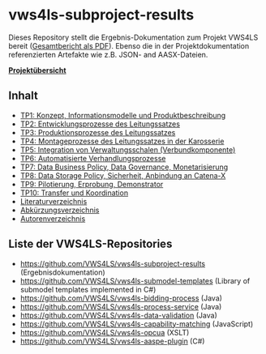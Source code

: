 # vws4ls-subproject-results
Dieses Repository stellt die Ergebnis-Dokumentation zum Projekt VWS4LS bereit ([Gesamtbericht als PDF](https://VWS4LS.github.io/VWS4LS_Abschlussbericht_Gesamtprojekt.pdf)). 
Ebenso die in der Projektdokumentation referenzierten Artefakte wie z.B. JSON- and AASX-Dateien.

**[Projektübersicht](https://vws4ls.github.io/)**

## Inhalt
* [TP1: Konzept, Informationsmodelle und Produktbeschreibung](TP01)
* [TP2: Entwicklungsprozesse des Leitungssatzes](TP02)
* [TP3: Produktionsprozesse des Leitungssatzes](TP03)
* [TP4: Montageprozesse des Leitungssatzes in der Karosserie](TP04)
* [TP5: Integration von Verwaltungsschalen (Verbundkomponente)](TP05)
* [TP6: Automatisierte Verhandlungsprozesse](TP06)
* [TP7: Data Business Policy, Data Governance, Monetarisierung](TP07)
* [TP8: Data Storage Policy, Sicherheit, Anbindung an Catena-X](TP08)
* [TP9: Pilotierung, Erprobung, Demonstrator](TP09)
* [TP10: Transfer und Koordination](TP10)
* [Literaturverzeichnis](/General/Literaturverzeichnis.md)
* [Abkürzungsverzeichnis](/General/Abkuerzungsverzeichnis.md)
* [Autorenverzeichnis](/General/Autoren.md)

## Liste der VWS4LS-Repositories
* <https://github.com/VWS4LS/vws4ls-subproject-results> (Ergebnisdokumentation)
* <https://github.com/VWS4LS/vws4ls-submodel-templates> (Library of submodel templates implemented in C#)
* <https://github.com/VWS4LS/vws4ls-bidding-process> (Java)
* <https://github.com/VWS4LS/vws4ls-process-service> (Java)
* <https://github.com/VWS4LS/vws4ls-data-validation> (Java)
* <https://github.com/VWS4LS/vws4ls-capability-matching> (JavaScript)
* <https://github.com/VWS4LS/vws4ls-opcua> (XSLT)
* <https://github.com/VWS4LS/vws4ls-aaspe-plugin> (C#)
